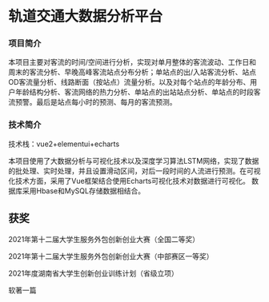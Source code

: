 

# 轨道交通大数据分析平台

### 项目简介

本项目主要对客流的时间/空间进行分析，实现对单月整体的客流波动、工作日和周末的客流分析、早晚高峰客流站点分布分析；单站点的出/入站客流分析、站点OD客流量分析、线路断面（按站点）流量分析。以及对每个站点的年龄分布、用户年龄结构分析、客流网络的热力分析、单站点的出站站点分析、单站点的时段客流预警。最后是站点每小时的预测、每月的客流预测。

### 技术简介

技术栈：vue2+elementui+echarts

本项目使用了大数据分析与可视化技术以及深度学习算法LSTM网络，实现了数据的批处理、实时处理，并且设置滑动区间，对后一段时间的人流进行预测。在可视化技术方面，采用了Vue框架结合使用Echarts可视化技术对数据进行可视化。 数据库采用Hbase和MySQL存储数据相结合。

## 获奖
2021年第十二届大学生服务外包创新创业大赛（全国二等奖）

2021年第十二届大学生服务外包创新创业大赛（中部赛区一等奖）

2021年度湖南省大学生创新创业训练计划（省级立项）

软著一篇